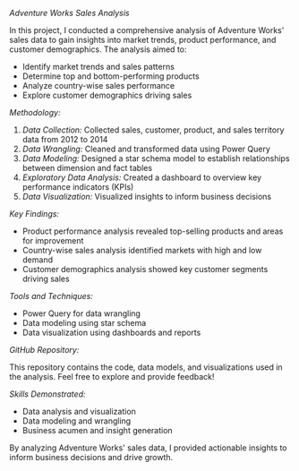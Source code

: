 *Adventure Works Sales Analysis*

In this project, I conducted a comprehensive analysis of Adventure Works' sales data to gain insights into market trends, product performance, and customer demographics. The analysis aimed to:

- Identify market trends and sales patterns
- Determine top and bottom-performing products
- Analyze country-wise sales performance
- Explore customer demographics driving sales

*Methodology:*

1. *Data Collection:* Collected sales, customer, product, and sales territory data from 2012 to 2014
2. *Data Wrangling:* Cleaned and transformed data using Power Query
3. *Data Modeling:* Designed a star schema model to establish relationships between dimension and fact tables
4. *Exploratory Data Analysis:* Created a dashboard to overview key performance indicators (KPIs)
5. *Data Visualization:* Visualized insights to inform business decisions

*Key Findings:*

- Product performance analysis revealed top-selling products and areas for improvement
- Country-wise sales analysis identified markets with high and low demand
- Customer demographics analysis showed key customer segments driving sales

*Tools and Techniques:*

- Power Query for data wrangling
- Data modeling using star schema
- Data visualization using dashboards and reports

*GitHub Repository:*

This repository contains the code, data models, and visualizations used in the analysis. Feel free to explore and provide feedback!

*Skills Demonstrated:*

- Data analysis and visualization
- Data modeling and wrangling
- Business acumen and insight generation

By analyzing Adventure Works' sales data, I provided actionable insights to inform business decisions and drive growth.